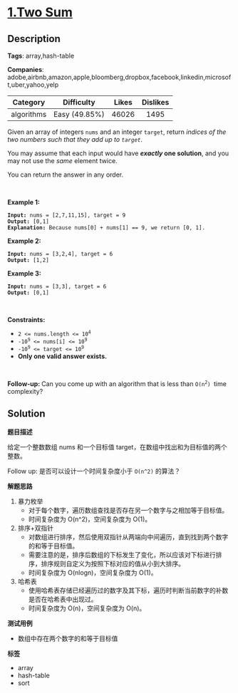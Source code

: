 # [1.Two Sum](https://leetcode.com/problems/two-sum/description/)

## Description

**Tags**: array,hash-table

**Companies**: adobe,airbnb,amazon,apple,bloomberg,dropbox,facebook,linkedin,microsoft,uber,yahoo,yelp

|  Category  |  Difficulty   | Likes | Dislikes |
| :--------: | :-----------: | :---: | :------: |
| algorithms | Easy (49.85%) | 46026 |   1495   |

<p>Given an array of integers <code>nums</code> and an integer <code>target</code>, return <em>indices of the two numbers such that they add up to <code>target</code></em>.</p>

<p>You may assume that each input would have <strong><em>exactly</em> one solution</strong>, and you may not use the <em>same</em> element twice.</p>

<p>You can return the answer in any order.</p>

<p> </p>
<p><strong class="example">Example 1:</strong></p>

<pre><code><strong>Input:</strong> nums = [2,7,11,15], target = 9
<strong>Output:</strong> [0,1]
<strong>Explanation:</strong> Because nums[0] + nums[1] == 9, we return [0, 1].</code></pre>

<p><strong class="example">Example 2:</strong></p>

<pre><code><strong>Input:</strong> nums = [3,2,4], target = 6
<strong>Output:</strong> [1,2]</code></pre>

<p><strong class="example">Example 3:</strong></p>

<pre><code><strong>Input:</strong> nums = [3,3], target = 6
<strong>Output:</strong> [0,1]</code></pre>

<p> </p>
<p><strong>Constraints:</strong></p>

<ul>
  <li><code>2 <= nums.length <= 10<sup>4</sup></code></li>
  <li><code>-10<sup>9</sup> <= nums[i] <= 10<sup>9</sup></code></li>
  <li><code>-10<sup>9</sup> <= target <= 10<sup>9</sup></code></li>
  <li><strong>Only one valid answer exists.</strong></li>
</ul>

<p> </p>
<strong>Follow-up: </strong>Can you come up with an algorithm that is less than <code>O(n<sup>2</sup>) </code>time complexity?

## Solution

**题目描述**

给定一个整数数组 nums 和一个目标值 target，在数组中找出和为目标值的两个整数。

Follow up: 是否可以设计一个时间复杂度小于 `O(n^2)` 的算法？

**解题思路**

1. 暴力枚举
   - 对于每个数字，遍历数组查找是否存在另一个数字与之相加等于目标值。
   - 时间复杂度为 O(n^2)，空间复杂度为 O(1)。
2. 排序+双指针
   - 对数组进行排序，然后使用双指针从两端向中间遍历，直到找到两个数字的和等于目标值。
   - 需要注意的是，排序后数组的下标发生了变化，所以应该对下标进行排序，排序规则自定义为按照下标对应的值从小到大排序。
   - 时间复杂度为 O(nlogn)，空间复杂度为 O(1)。
3. 哈希表
   - 使用哈希表存储已经遍历过的数字及其下标，遍历时判断当前数字的补数是否在哈希表中出现过。
   - 时间复杂度为 O(n)，空间复杂度为 O(n)。

**测试用例**

- 数组中存在两个数字的和等于目标值

**标签**

- array
- hash-table
- sort

<!-- code start -->
<!-- code end -->
